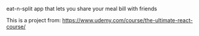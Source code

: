 eat-n-split app that lets you share your meal bill with friends

This is a project from: https://www.udemy.com/course/the-ultimate-react-course/
